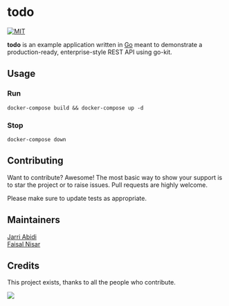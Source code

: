 # todo
[![MIT](https://img.shields.io/github/license/jarri-abidi/todo)](https://github.com/jarri-abidi/todo/blob/master/LICENSE)

**todo** is an example application written in [Go](https://go.dev/) meant to demonstrate a production-ready, enterprise-style REST API using go-kit. 

## Usage
### Run
```
docker-compose build && docker-compose up -d
```
### Stop
```
docker-compose down
```

## Contributing
Want to contribute? Awesome! The most basic way to show your support is to star the project or to raise issues. Pull requests are highly welcome.

Please make sure to update tests as appropriate.

## Maintainers
[Jarri Abidi](https://github.com/jarri-abidi)\
[Faisal Nisar](https://github.com/markhaur)

## Credits
This project exists, thanks to all the people who contribute.

<a href="https://github.com/jarri-abidi/todo/graphs/contributors">
  <img src="https://contrib.rocks/image?repo=jarri-abidi/todo" />
</a>
